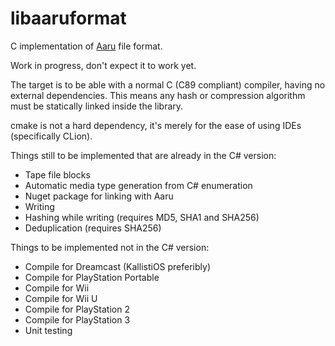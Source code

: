 # libaaruformat
C implementation of [Aaru](https://www.github.com/aaru-dps/Aaru) file format.

Work in progress, don't expect it to work yet.

The target is to be able with a normal C (C89 compliant) compiler, having no external dependencies.
This means any hash or compression algorithm must be statically linked inside the library.

cmake is not a hard dependency, it's merely for the ease of using IDEs (specifically CLion).

Things still to be implemented that are already in the C# version:
- Tape file blocks
- Automatic media type generation from C# enumeration
- Nuget package for linking with Aaru
- Writing
- Hashing while writing (requires MD5, SHA1 and SHA256)
- Deduplication (requires SHA256)

Things to be implemented not in the C# version:
- Compile for Dreamcast (KallistiOS preferibly)
- Compile for PlayStation Portable
- Compile for Wii
- Compile for Wii U
- Compile for PlayStation 2
- Compile for PlayStation 3
- Unit testing